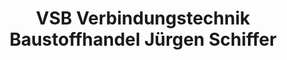 ---
title: "VSB Verbindungstechnik Baustoffhandel Jürgen Schiffer"
url: /grammetal/vsb-verbindungstechnik-baustoffhandel-juergen-schiffer/
shop: Baumarkt
---